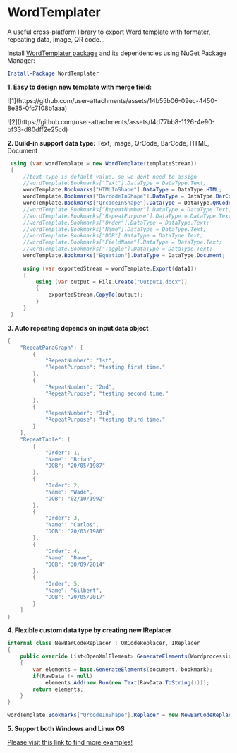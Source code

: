 # WordTemplater
A useful cross-platform library to export Word template with formater, repeating data, image, QR code...

Install [WordTemplater package](https://www.nuget.org/packages/WordTemplater) and its dependencies using NuGet Package Manager:
```powershell
Install-Package WordTemplater 
```

**1. Easy to design new template with merge field:**<br/>
<p align="left">
    ![1](https://github.com/user-attachments/assets/14b55b06-09ec-4450-8e35-0fc7108b1aaa)
</p>
<p align="left">
    ![2](https://github.com/user-attachments/assets/f4d77bb8-1126-4e90-bf33-d80dff2e25cd)
</p>

**2. Build-in support data type:** Text, Image, QrCode, BarCode, HTML, Document<br/>

   ```csharp
    using (var wordTemplate = new WordTemplate(templateStream))
    {
        //text type is default value, so we dont need to assign
        //wordTemplate.Bookmarks["Text"].DataType = DataType.Text;
        wordTemplate.Bookmarks["HTMLInShape"].DataType = DataType.HTML;
        wordTemplate.Bookmarks["BarcodeInShape"].DataType = DataType.BarCode;
        wordTemplate.Bookmarks["QrcodeInShape"].DataType = DataType.QRCode;
        //wordTemplate.Bookmarks["RepeatNumber"].DataType = DataType.Text;
        //wordTemplate.Bookmarks["RepeatPurpose"].DataType = DataType.Text;
        //wordTemplate.Bookmarks["Order"].DataType = DataType.Text;
        //wordTemplate.Bookmarks["Name"].DataType = DataType.Text;
        //wordTemplate.Bookmarks["DOB"].DataType = DataType.Text;
        //wordTemplate.Bookmarks["FieldName"].DataType = DataType.Text;
        //wordTemplate.Bookmarks["Toggle"].DataType = DataType.Text;
        wordTemplate.Bookmarks["Equation"].DataType = DataType.Document;
    
        using (var exportedStream = wordTemplate.Export(data1))
        {
            using (var output = File.Create("Output1.docx"))
            {
                exportedStream.CopyTo(output);
            }
        }    
    }
  ```

**3. Auto repeating depends on input data object**<br/>
```csharp
{
    "RepeatParaGraph": [
        {
            "RepeatNumber": "1st",
            "RepeatPurpose": "testing first time."
        },
        {
            "RepeatNumber": "2nd",
            "RepeatPurpose": "testing second time."
        },
        {
            "RepeatNumber": "3rd",
            "RepeatPurpose": "testing third time."
        }
    ],
    "RepeatTable": [
        {
            "Order": 1,
            "Name": "Brian",
            "DOB": "20/05/1987"
        },
        {
            "Order": 2,
            "Name": "Wade",
            "DOB": "02/10/1992"
        },
        {
            "Order": 3,
            "Name": "Carlos",
            "DOB": "20/03/1986"
        },
        {
            "Order": 4,
            "Name": "Dave",
            "DOB": "30/09/2014"
        },
        {
            "Order": 5,
            "Name": "Gilbert",
            "DOB": "20/05/2017"
        }
    ]
}
```

**4. Flexible custom data type by creating new IReplacer**<br/>
```csharp
internal class NewBarCodeReplacer : QRCodeReplacer, IReplacer
{
    public override List<OpenXmlElement> GenerateElements(WordprocessingDocument document, Bookmark bookmark)
    {
        var elements = base.GenerateElements(document, bookmark);
        if(RawData != null)
            elements.Add(new Run(new Text(RawData.ToString())));
        return elements;
    }
}

wordTemplate.Bookmarks["QrcodeInShape"].Replacer = new NewBarCodeReplacer();
```
**5. Support both Windows and Linux OS**

<a href='https://github.com/luuducly/OfficeTools/tree/main/src/OfficeTools.Example'>Please visit this link to find more examples!</a>
